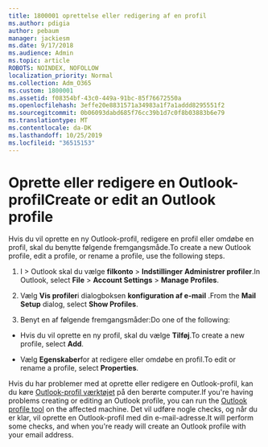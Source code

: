 ```yaml
---
title: 1800001 oprettelse eller redigering af en profil
ms.author: pdigia
author: pebaum
manager: jackiesm
ms.date: 9/17/2018
ms.audience: Admin
ms.topic: article
ROBOTS: NOINDEX, NOFOLLOW
localization_priority: Normal
ms.collection: Adm_O365
ms.custom: 1800001
ms.assetid: f08354bf-43c0-449a-91bc-85f76672550a
ms.openlocfilehash: 3effe20e8831571a34983a1f7a1addd8295551f2
ms.sourcegitcommit: 0b06093dabd685f76cc39b1d7c0f8b03883b6e79
ms.translationtype: MT
ms.contentlocale: da-DK
ms.lasthandoff: 10/25/2019
ms.locfileid: "36515153"
---
```

# <a name="create-or-edit-an-outlook-profile"></a><span data-ttu-id="a72d1-102">Oprette eller redigere en Outlook-profil</span><span class="sxs-lookup"><span data-stu-id="a72d1-102">Create or edit an Outlook profile</span></span>

<span data-ttu-id="a72d1-103">Hvis du vil oprette en ny Outlook-profil, redigere en profil eller omdøbe en profil, skal du benytte følgende fremgangsmåde.</span><span class="sxs-lookup"><span data-stu-id="a72d1-103">To create a new Outlook profile, edit a profile, or rename a profile, use the following steps.</span></span>
  
1. <span data-ttu-id="a72d1-104">I \> Outlook skal du vælge **filkonto** \> **Indstillinger** **Administrer profiler**.</span><span class="sxs-lookup"><span data-stu-id="a72d1-104">In Outlook, select **File** \> **Account Settings** \> **Manage Profiles**.</span></span>
    
2. <span data-ttu-id="a72d1-105">Vælg **Vis profiler**i dialogboksen **konfiguration af e-mail** .</span><span class="sxs-lookup"><span data-stu-id="a72d1-105">From the **Mail Setup** dialog, select **Show Profiles**.</span></span>
    
3. <span data-ttu-id="a72d1-106">Benyt en af følgende fremgangsmåder:</span><span class="sxs-lookup"><span data-stu-id="a72d1-106">Do one of the following:</span></span>
    
  - <span data-ttu-id="a72d1-107">Hvis du vil oprette en ny profil, skal du vælge **Tilføj**.</span><span class="sxs-lookup"><span data-stu-id="a72d1-107">To create a new profile, select **Add**.</span></span>
    
  - <span data-ttu-id="a72d1-108">Vælg **Egenskaber**for at redigere eller omdøbe en profil.</span><span class="sxs-lookup"><span data-stu-id="a72d1-108">To edit or rename a profile, select **Properties**.</span></span>
    
<span data-ttu-id="a72d1-109">Hvis du har problemer med at oprette eller redigere en Outlook-profil, kan du køre [Outlook-profil værktøjet](https://aka.ms/SaRA-OutlookSetupProfile) på den berørte computer.</span><span class="sxs-lookup"><span data-stu-id="a72d1-109">If you're having problems creating or editing an Outlook profile, you can run the [Outlook profile tool](https://aka.ms/SaRA-OutlookSetupProfile) on the affected machine.</span></span> <span data-ttu-id="a72d1-110">Det vil udføre nogle checks, og når du er klar, vil oprette en Outlook-profil med din e-mail-adresse.</span><span class="sxs-lookup"><span data-stu-id="a72d1-110">It will perform some checks, and when you're ready will create an Outlook profile with your email address.</span></span> 
  

